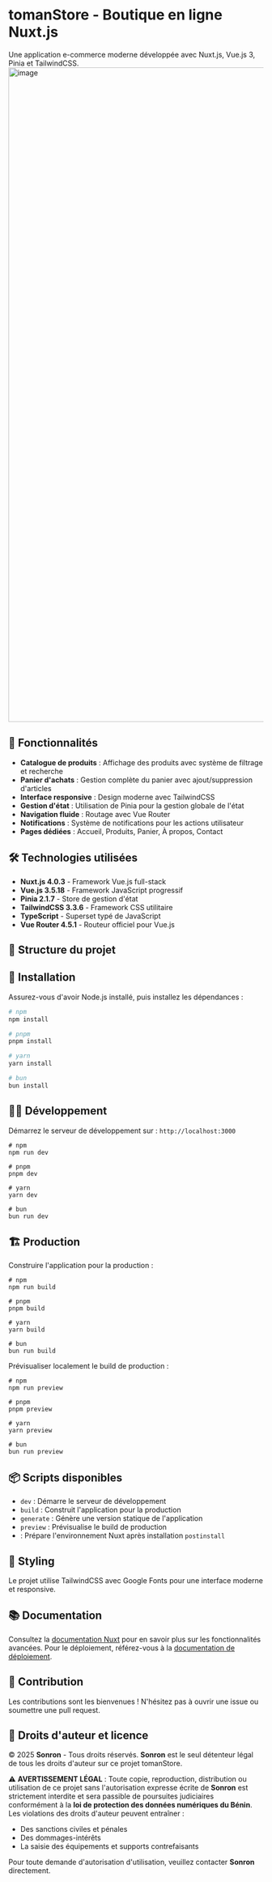 # tomanStore - Boutique en ligne Nuxt.js

Une application e-commerce moderne développée avec Nuxt.js, Vue.js 3, Pinia et TailwindCSS.
<img width="1289" height="1293" alt="image" src="https://github.com/user-attachments/assets/2b08f625-e4c7-4618-9f57-e39655600a20" />

## 🚀 Fonctionnalités

- **Catalogue de produits** : Affichage des produits avec système de filtrage et recherche
- **Panier d'achats** : Gestion complète du panier avec ajout/suppression d'articles
- **Interface responsive** : Design moderne avec TailwindCSS
- **Gestion d'état** : Utilisation de Pinia pour la gestion globale de l'état
- **Navigation fluide** : Routage avec Vue Router
- **Notifications** : Système de notifications pour les actions utilisateur
- **Pages dédiées** : Accueil, Produits, Panier, À propos, Contact

## 🛠️ Technologies utilisées

- **Nuxt.js 4.0.3** - Framework Vue.js full-stack
- **Vue.js 3.5.18** - Framework JavaScript progressif
- **Pinia 2.1.7** - Store de gestion d'état
- **TailwindCSS 3.3.6** - Framework CSS utilitaire
- **TypeScript** - Superset typé de JavaScript
- **Vue Router 4.5.1** - Routeur officiel pour Vue.js

## 📁 Structure du projet


## 🔧 Installation

Assurez-vous d'avoir Node.js installé, puis installez les dépendances :

```bash
# npm
npm install

# pnpm
pnpm install

# yarn
yarn install

# bun
bun install
```

## 🏃‍♂️ Développement
Démarrez le serveur de développement sur : `http://localhost:3000`

```
# npm
npm run dev

# pnpm
pnpm dev

# yarn
yarn dev

# bun
bun run dev
```

## 🏗️ Production
Construire l'application pour la production :

```
# npm
npm run build

# pnpm
pnpm build

# yarn
yarn build

# bun
bun run build
```


Prévisualiser localement le build de production :


```
# npm
npm run preview

# pnpm
pnpm preview

# yarn
yarn preview

# bun
bun run preview
```


## 📦 Scripts disponibles
- `dev` : Démarre le serveur de développement
- `build` : Construit l'application pour la production
- `generate` : Génère une version statique de l'application
- `preview` : Prévisualise le build de production
- : Prépare l'environnement Nuxt après installation `postinstall`

## 🎨 Styling
Le projet utilise TailwindCSS avec Google Fonts pour une interface moderne et responsive.

## 📚 Documentation
Consultez la [documentation Nuxt](https://nuxt.com/docs/getting-started/introduction) pour en savoir plus sur les fonctionnalités avancées.
Pour le déploiement, référez-vous à la [documentation de déploiement](https://nuxt.com/docs/getting-started/deployment).

## 🤝 Contribution
Les contributions sont les bienvenues ! N'hésitez pas à ouvrir une issue ou soumettre une pull request.

## 📄 Droits d'auteur et licence
© 2025 **Sonron** - Tous droits réservés.
**Sonron** est le seul détenteur légal de tous les droits d'auteur sur ce projet tomanStore.

⚠️ **AVERTISSEMENT LÉGAL** : Toute copie, reproduction, distribution ou utilisation de ce projet sans l'autorisation expresse écrite de **Sonron** est strictement interdite et sera passible de poursuites judiciaires conformément à la **loi de protection des données numériques du Bénin**.
Les violations des droits d'auteur peuvent entraîner :
- Des sanctions civiles et pénales
- Des dommages-intérêts
- La saisie des équipements et supports contrefaisants

Pour toute demande d'autorisation d'utilisation, veuillez contacter **Sonron** directement.


